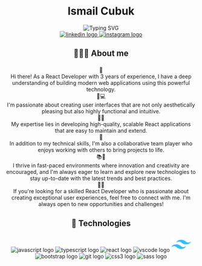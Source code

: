 <h1 align="center">Ismail Cubuk</h1>

<div align="center"> <img src="https://readme-typing-svg.demolab.com?font=Fira+Code&weight=600&pause=1000&color=F7F7F7&center=true&vCenter=true&width=434&lines=Always+learning+new+things;Frontend+Developer" alt="Typing SVG" />
</diV>

<div align="center">
  <a href="https://www.linkedin.com/in/ismailcubuk/" target="_blank">
    <img src="https://raw.githubusercontent.com/maurodesouza/profile-readme-generator/master/src/assets/icons/social/linkedin/default.svg" width="52" height="40" alt="linkedin logo"  />
  </a>
  <a href="https://www.instagram.com/ismailcubuk6/?hl=tr" target="_blank">
    <img src="https://raw.githubusercontent.com/maurodesouza/profile-readme-generator/master/src/assets/icons/social/instagram/default.svg" width="52" height="40" alt="instagram logo"  />
  </a>
</div>


<h2 align="center">👨🏼‍💻 About me</h2>

###

<p align="center">👋<br>Hi there! As a React Developer with 3 years of experience, I have a deep understanding of building modern web applications using this powerful technology.<br>
🔨💻<br> I'm passionate about creating user interfaces that are not only aesthetically pleasing but also highly functional and intuitive.<br>
💪🔝<br> My expertise lies in developing high-quality, scalable React applications that are easy to maintain and extend.<br>
🤝<br> In addition to my technical skills, I'm also a collaborative team player who enjoys working with others to bring projects to life.<br>
📚👀<br> I thrive in fast-paced environments where innovation and creativity are encouraged, and I'm always eager to learn and explore new technologies to stay up-to-date with the latest trends and best practices.<br>
👨‍💻<br> If you're looking for a skilled React Developer who is passionate about creating exceptional user experiences, feel free to connect with me. I'm always open to new opportunities and challenges!</p>

###

<h2 align="center">🔧 Technologies</h2>

###

<div align="center">
  <img src="https://cdn.jsdelivr.net/gh/devicons/devicon/icons/javascript/javascript-original.svg" height="40" width="52" alt="javascript logo"  />
  <img src="https://cdn.jsdelivr.net/gh/devicons/devicon/icons/typescript/typescript-plain.svg" height="40" width="52" alt="typescript logo"  />
  <img src="https://cdn.jsdelivr.net/gh/devicons/devicon/icons/react/react-original-wordmark.svg" height="40" width="52" alt="react logo"  />
  <img src="https://cdn.jsdelivr.net/gh/devicons/devicon/icons/vscode/vscode-original.svg" height="40" width="52" alt="vscode logo"  />
  <img src="https://github.com/devicons/devicon/blob/v2.16.0/icons/tailwindcss/tailwindcss-original.svg" height="40" width="52" alt="tailwindcss logo"  />
  <img src="https://cdn.jsdelivr.net/gh/devicons/devicon/icons/bootstrap/bootstrap-plain.svg" height="40" width="52" alt="bootstrap logo"  />
  <img src="https://cdn.jsdelivr.net/gh/devicons/devicon/icons/git/git-original.svg" height="40" width="52" alt="git logo"  />
  <img src="https://cdn.jsdelivr.net/gh/devicons/devicon/icons/css3/css3-original.svg" height="40" width="52" alt="css3 logo"  />
  <img src="https://cdn.jsdelivr.net/gh/devicons/devicon/icons/sass/sass-original.svg" height="40" width="52" alt="sass logo"  />
</div>

###
</div>
